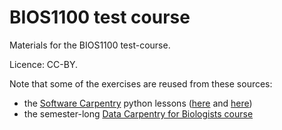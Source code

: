 # BIOS1100 test course

Materials for the BIOS1100 test-course.

Licence: CC-BY.

Note that some of the exercises are reused from these sources:

* the [Software Carpentry](software-carpentry.org) python lessons ([here](http://swcarpentry.github.io/python-novice-inflammation/) and [here](http://swcarpentry.github.io/python-novice-gapminder/))
* the semester-long [Data Carpentry for Biologists course](http://www.datacarpentry.org/semester-biology/)
